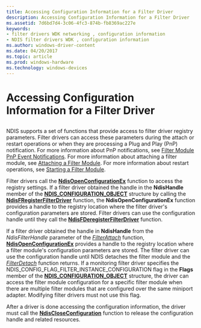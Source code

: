 ```yaml
---
title: Accessing Configuration Information for a Filter Driver
description: Accessing Configuration Information for a Filter Driver
ms.assetid: 7d6bd7d4-3c06-4fc3-874b-fb8369ac227e
keywords:
- filter drivers WDK networking , configuration information
- NDIS filter drivers WDK , configuration information
ms.author: windows-driver-content
ms.date: 04/20/2017
ms.topic: article
ms.prod: windows-hardware
ms.technology: windows-devices
---
```


# Accessing Configuration Information for a Filter Driver


## <a href="" id="ddk-accessing-configuration-information-for-a-filter-driver-ng"></a>


NDIS supports a set of functions that provide access to filter driver registry parameters. Filter drivers can access these parameters during the attach or restart operations or when they are processing a Plug and Play (PnP) notification. For more information about PnP notifications, see [Filter Module PnP Event Notifications](filter-module-pnp-event-notifications.md). For more information about attaching a filter module, see [Attaching a Filter Module](attaching-a-filter-module.md). For more information about restart operations, see [Starting a Filter Module](starting-a-filter-module.md).

Filter drivers call the [**NdisOpenConfigurationEx**](https://msdn.microsoft.com/library/windows/hardware/ff563717) function to access the registry settings. If a filter driver obtained the handle in the **NdisHandle** member of the [**NDIS\_CONFIGURATION\_OBJECT**](https://msdn.microsoft.com/library/windows/hardware/ff564866) structure by calling the [**NdisFRegisterFilterDriver**](https://msdn.microsoft.com/library/windows/hardware/ff562608) function, the **NdisOpenConfigurationEx** function provides a handle to the registry location where the filter driver's configuration parameters are stored. Filter drivers can use the configuration handle until they call the [**NdisFDeregisterFilterDriver**](https://msdn.microsoft.com/library/windows/hardware/ff561800) function.

If a filter driver obtained the handle in **NdisHandle** from the *NdisFilterHandle* parameter of the [*FilterAttach*](https://msdn.microsoft.com/library/windows/hardware/ff549905) function, [**NdisOpenConfigurationEx**](https://msdn.microsoft.com/library/windows/hardware/ff563717) provides a handle to the registry location where a filter module's configuration parameters are stored. The filter driver can use the configuration handle until NDIS detaches the filter module and the [*FilterDetach*](https://msdn.microsoft.com/library/windows/hardware/ff549918) function returns. If a monitoring filter driver specifies the NDIS\_CONFIG\_FLAG\_FILTER\_INSTANCE\_CONFIGURATION flag in the **Flags** member of the [**NDIS\_CONFIGURATION\_OBJECT**](https://msdn.microsoft.com/library/windows/hardware/ff564866) structure, the driver can access the filter module configuration for a specific filter module when there are multiple filter modules that are configured over the same miniport adapter. Modifying filter drivers must not use this flag.

After a driver is done accessing the configuration information, the driver must call the [**NdisCloseConfiguration**](https://msdn.microsoft.com/library/windows/hardware/ff561642) function to release the configuration handle and related resources.

 

 





